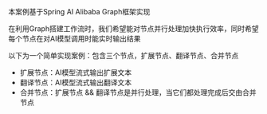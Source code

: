 本案例基于Spring AI Alibaba Graph框架实现

在利用Graph搭建工作流时，我们希望能对节点并行处理加快执行效率，同时希望每个节点在对AI模型调用时能实时输出结果

以下为一个简单实现案例：包含三个节点，扩展节点、翻译节点、合并节点
- 扩展节点：AI模型流式输出扩展文本
- 翻译节点：AI模型流式输出翻译文本
- 合并节点：扩展节点 && 翻译节点是并行处理，当它们都处理完成后交由合并节点